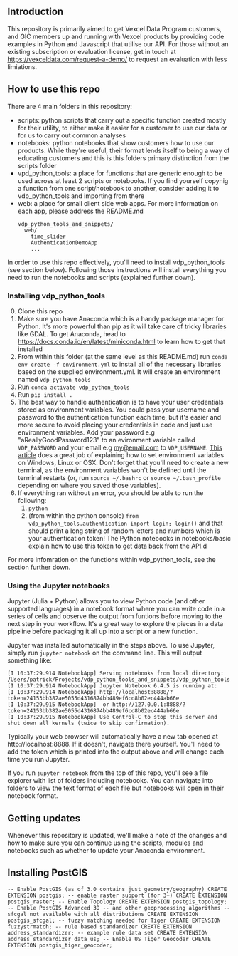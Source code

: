 ## Introduction

This repository is primarily aimed to get Vexcel Data Program customers, and GIC members up and running with Vexcel products by providing code examples in Python and Javascript that utilise our API. For those without an existing subscription or evaluation license, get in touch at https://vexceldata.com/request-a-demo/ to request an evaluation with less limiations.

## How to use this repo

There are 4 main folders in this repository:
- scripts: python scripts that carry out a specific function created mostly for their utility, to either make it easier for a customer to use our data or for us to carry out common analyses
- notebooks: python notebooks that show customers how to use our products. While they're useful, their format lends itself to being a way of educating customers and this is this folders primary distinction from the scripts folder
- vpd_python_tools: a place for functions that are generic enough to be used across at least 2 scripts or notebooks. If you find yourself copynig a function from one script/notebook to another, consider adding it to vdp_python_tools and importing from there
- web: a place for small client side web apps. For more information on each app, please address the README.md
    ```
    vdp_python_tools_and_snippets/
      web/
        time_slider
        AuthenticationDemoApp
        ...
    ```

In order to use this repo effectively, you'll need to install vdp_python_tools (see section below). Following those instructions will install everything you need to run the notebooks and scripts (explained further down).

### Installing vdp_python_tools

0. Clone this repo
1. Make sure you have Anaconda which is a handy package manager for Python. It's more powerful than pip as it will take care of tricky libraries like GDAL. To get Anaconda, head to https://docs.conda.io/en/latest/miniconda.html to learn how to get that installed
2. From within this folder (at the same level as this README.md) run `conda env create -f environment.yml` to install all of the necessary libraries based on the supplied environment.yml. It will create an environment named `vdp_python_tools`
3. Run `conda activate vdp_python_tools`
4. Run `pip install .`
5. The best way to handle authentication is to have your user credentials stored as environment variables. You could pass your username and password to the authentication function each time, but it's easier and more secure to avoid placing your credentials in code and just use environment variables. Add your password e.g "aReallyGoodPassword123" to an evironment variable called `VDP_PASSWORD` and your email e.g my@email.com to `VDP_USERNAME`. [This article](https://dev.to/biplov/handling-passwords-and-secret-keys-using-environment-variables-2ei0#:~:text=To%20save%20passwords%20and%20secret,Setting%20click%20on%20Environment%20Variables%20) does a great job of explaining how to set environment variables on Windows, Linux or OSX. Don't forget that you'll need to create a new terminal, as the environment variables won't be defined until the terminal restarts (or, run `source ~/.bashrc` or `source ~/.bash_profile` depending on where you saved those variables).
6. If everything ran without an error, you should be able to run the following:
   1. `python`
   2. (from within the python console) `from vdp_python_tools.authentication import login; login()` and that should print a long string of random letters and numbers which is your authentication token! The Python notebooks in notebooks/basic explain how to use this token to get data back from the API.d 

For more infomration on the functions within vdp_python_tools, see the section further down.

### Using the Jupyter notebooks

Jupyter (Julia + Python) allows you to view Python code (and other supported languages) in a notebook format where you can write code in a series of cells and observe the output from funtions before moving to the next step in your workflow. It's a great way to explore the pieces in a data pipeline before packaging it all up into a script or a new function.

Jupyter was installed automatically in the steps above. To use Jupyter, simply run `jupyter notebook` on the command line. This will output something like:
```
[I 10:37:29.914 NotebookApp] Serving notebooks from local directory: /Users/patrick/Projects/vdp_python_tools_and_snippets/vdp_python_tools
[I 10:37:29.914 NotebookApp] Jupyter Notebook 6.4.5 is running at:
[I 10:37:29.914 NotebookApp] http://localhost:8888/?token=24153bb382ae5055d4316874bb489ef6cd8b02ec444ab66e
[I 10:37:29.915 NotebookApp]  or http://127.0.0.1:8888/?token=24153bb382ae5055d4316874bb489ef6cd8b02ec444ab66e
[I 10:37:29.915 NotebookApp] Use Control-C to stop this server and shut down all kernels (twice to skip confirmation).
```
Typically your web browser will automatically have a new tab opened at http://localhost:8888. If it doesn't, navigate there yourself. You'll need to add the token which is printed into the output above and will change each time you run Jupyter.

If you run `jupyter notebook` from the top of this repo, you'll see a file explorer with list of folders including notebooks. You can navigate into folders to view the text format of each file but notebooks will open in their notebook format.


## Getting updates

Whenever this repository is updated, we'll make a note of the changes and how to make sure you can continue using the scripts, modules and notebooks such as whether to update your Anaconda environment. 

## Installing PostGIS

`
-- Enable PostGIS (as of 3.0 contains just geometry/geography)
CREATE EXTENSION postgis;
-- enable raster support (for 3+)
CREATE EXTENSION postgis_raster;
-- Enable Topology
CREATE EXTENSION postgis_topology;
-- Enable PostGIS Advanced 3D
-- and other geoprocessing algorithms
-- sfcgal not available with all distributions
CREATE EXTENSION postgis_sfcgal;
-- fuzzy matching needed for Tiger
CREATE EXTENSION fuzzystrmatch;
-- rule based standardizer
CREATE EXTENSION address_standardizer;
-- example rule data set
CREATE EXTENSION address_standardizer_data_us;
-- Enable US Tiger Geocoder
CREATE EXTENSION postgis_tiger_geocoder;
`
